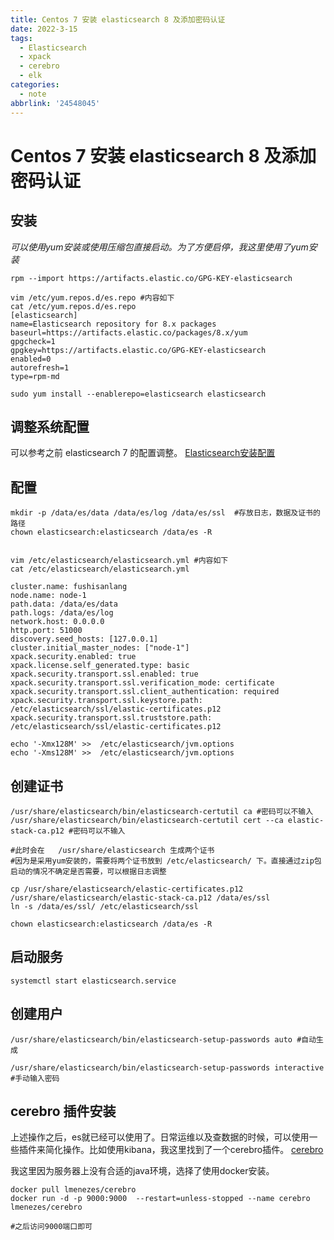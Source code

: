 ```yaml
---
title: Centos 7 安装 elasticsearch 8 及添加密码认证
date: 2022-3-15
tags:
  - Elasticsearch
  - xpack
  - cerebro
  - elk
categories:
  - note
abbrlink: '24548045'
---
```



# Centos 7 安装 elasticsearch 8 及添加密码认证

## 安装
*可以使用yum安装或使用压缩包直接启动。为了方便启停，我这里使用了yum安装*

```shell
rpm --import https://artifacts.elastic.co/GPG-KEY-elasticsearch

vim /etc/yum.repos.d/es.repo #内容如下
cat /etc/yum.repos.d/es.repo
[elasticsearch]
name=Elasticsearch repository for 8.x packages
baseurl=https://artifacts.elastic.co/packages/8.x/yum
gpgcheck=1
gpgkey=https://artifacts.elastic.co/GPG-KEY-elasticsearch
enabled=0
autorefresh=1
type=rpm-md

sudo yum install --enablerepo=elasticsearch elasticsearch 
```


## 调整系统配置
可以参考之前 elasticsearch 7 的配置调整。
[Elasticsearch安装配置](https://www.fushisanlang.cn/article/b0625b51.html)

## 配置
```shell
mkdir -p /data/es/data /data/es/log /data/es/ssl  #存放日志，数据及证书的路径
chown elasticsearch:elasticsearch /data/es -R


vim /etc/elasticsearch/elasticsearch.yml #内容如下
cat /etc/elasticsearch/elasticsearch.yml

cluster.name: fushisanlang
node.name: node-1
path.data: /data/es/data
path.logs: /data/es/log
network.host: 0.0.0.0
http.port: 51000
discovery.seed_hosts: [127.0.0.1]
cluster.initial_master_nodes: ["node-1"]
xpack.security.enabled: true
xpack.license.self_generated.type: basic
xpack.security.transport.ssl.enabled: true
xpack.security.transport.ssl.verification_mode: certificate
xpack.security.transport.ssl.client_authentication: required
xpack.security.transport.ssl.keystore.path: /etc/elasticsearch/ssl/elastic-certificates.p12
xpack.security.transport.ssl.truststore.path: /etc/elasticsearch/ssl/elastic-certificates.p12

echo '-Xmx128M' >>  /etc/elasticsearch/jvm.options
echo '-Xms128M' >>  /etc/elasticsearch/jvm.options
```

## 创建证书
```shell
/usr/share/elasticsearch/bin/elasticsearch-certutil ca #密码可以不输入
/usr/share/elasticsearch/bin/elasticsearch-certutil cert --ca elastic-stack-ca.p12 #密码可以不输入

#此时会在	/usr/share/elasticsearch 生成两个证书
#因为是采用yum安装的，需要将两个证书放到 /etc/elasticsearch/ 下。直接通过zip包启动的情况不确定是否需要，可以根据日志调整

cp /usr/share/elasticsearch/elastic-certificates.p12  /usr/share/elasticsearch/elastic-stack-ca.p12 /data/es/ssl
ln -s /data/es/ssl/ /etc/elasticsearch/ssl

chown elasticsearch:elasticsearch /data/es -R

```

## 启动服务

```shell
systemctl start elasticsearch.service
```

## 创建用户

```shell
/usr/share/elasticsearch/bin/elasticsearch-setup-passwords auto #自动生成

/usr/share/elasticsearch/bin/elasticsearch-setup-passwords interactive #手动输入密码
```

## cerebro 插件安装

上述操作之后，es就已经可以使用了。日常运维以及查数据的时候，可以使用一些插件来简化操作。比如使用kibana，我这里找到了一个cerebro插件。
[cerebro](https://github.com/lmenezes/cerebro)

我这里因为服务器上没有合适的java环境，选择了使用docker安装。
```shell
docker pull lmenezes/cerebro
docker run -d -p 9000:9000  --restart=unless-stopped --name cerebro lmenezes/cerebro

#之后访问9000端口即可
```